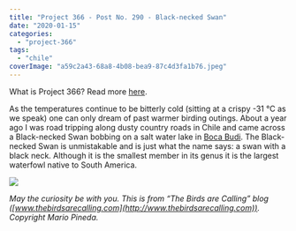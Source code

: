 ```yaml
---
title: "Project 366 - Post No. 290 - Black-necked Swan"
date: "2020-01-15"
categories: 
  - "project-366"
tags: 
  - "chile"
coverImage: "a59c2a43-68a8-4b08-bea9-87c4d3fa1b76.jpeg"
---
```


What is Project 366? Read more [here](https://thebirdsarecalling.com/2019/03/29/project-366/).

As the temperatures continue to be bitterly cold (sitting at a crispy -31 °C as we speak) one can only dream of past warmer birding outings. About a year ago I was road tripping along dusty country roads in Chile and came across a Black-necked Swan bobbing on a salt water lake in [Boca Budi](https://www.google.ca/maps/place/38%C2%B056'02.4%22S+73%C2%B015'17.3%22W/@-38.9339958,-73.3948757,11z/data=!4m5!3m4!1s0x0:0x0!8m2!3d-38.934!4d-73.2548). The Black-necked Swan is unmistakable and is just what the name says: a swan with a black neck. Although it is the smallest member in its genus it is the largest waterfowl native to South America.

![](https://thebirdsarecallingandimustgo.files.wordpress.com/2020/01/a59c2a43-68a8-4b08-bea9-87c4d3fa1b76.jpeg?w=829)

_May the curiosity be with you. This is from “The Birds are Calling” blog ([www.thebirdsarecalling.com](http://www.thebirdsarecalling.com)). Copyright Mario Pineda._
